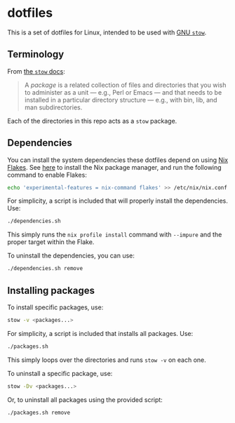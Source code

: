 # dotfiles

This is a set of dotfiles for Linux, intended to be used with [GNU `stow`](https://www.gnu.org/software/stow/).

## Terminology

From [the `stow` docs](https://www.gnu.org/software/stow/manual/stow.html#Terminology):

> A _package_ is a related collection of files and directories that you wish to administer as a unit — e.g., Perl or Emacs — and that needs to be installed in a particular directory structure — e.g., with bin, lib, and man subdirectories.

Each of the directories in this repo acts as a `stow` package.

## Dependencies

You can install the system dependencies these dotfiles depend on using [Nix Flakes](https://nixos.wiki/wiki/Flakes). See [here]() to install the Nix package manager, and run the following command to enable Flakes:

```bash
echo 'experimental-features = nix-command flakes' >> /etc/nix/nix.conf
```

For simplicity, a script is included that will properly install the dependencies. Use:

```bash
./dependencies.sh
```

This simply runs the `nix profile install` command with `--impure` and the proper target within the Flake.

To uninstall the dependencies, you can use:

```bash
./dependencies.sh remove
```

## Installing packages

To install specific packages, use:

```bash
stow -v <packages...>
```

For simplicity, a script is included that installs all packages. Use:

```bash
./packages.sh
```

This simply loops over the directories and runs `stow -v` on each one.

To uninstall a specific package, use:

```bash
stow -Dv <packages...>
```

Or, to uninstall all packages using the provided script:

```bash
./packages.sh remove
```
